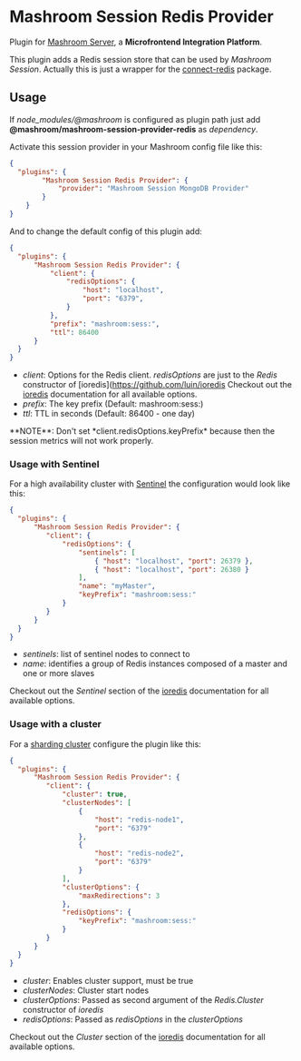 
# Mashroom Session Redis Provider

Plugin for [Mashroom Server](https://www.mashroom-server.com), a **Microfrontend Integration Platform**.

This plugin adds a Redis session store that can be used by _Mashroom Session_.
Actually this is just a wrapper for the [connect-redis](https://github.com/tj/connect-redis) package.

## Usage

If *node_modules/@mashroom* is configured as plugin path just add **@mashroom/mashroom-session-provider-redis** as *dependency*.

Activate this session provider in your Mashroom config file like this:

```json
{
  "plugins": {
        "Mashroom Session Redis Provider": {
            "provider": "Mashroom Session MongoDB Provider"
        }
    }
}
```

And to change the default config of this plugin add:

```json
{
  "plugins": {
      "Mashroom Session Redis Provider": {
          "client": {
              "redisOptions": {
                  "host": "localhost",
                  "port": "6379",
              }
          },
          "prefix": "mashroom:sess:",
          "ttl": 86400
      }
  }
}
```

 * *client*: Options for the Redis client. *redisOptions* are just to the *Redis* constructor of [ioredis](https://github.com/luin/ioredis
   Checkout out the [ioredis](https://github.com/luin/ioredis) documentation for all available options.
 * *prefix*: The key prefix (Default: mashroom:sess:)
 * *ttl*: TTL in seconds (Default: 86400 - one day)

<span class="panel-info">
**NOTE**: Don't set *client.redisOptions.keyPrefix* because then the session metrics will not work properly.
</span>

### Usage with Sentinel

For a high availability cluster with [Sentinel](https://redis.io/topics/sentinel) the configuration would look like this:

```json
{
  "plugins": {
      "Mashroom Session Redis Provider": {
         "client": {
             "redisOptions": {
                 "sentinels": [
                     { "host": "localhost", "port": 26379 },
                     { "host": "localhost", "port": 26380 }
                 ],
                 "name": "myMaster",
                 "keyPrefix": "mashroom:sess:"
             }
         }
      }
  }
}
```

 * *sentinels*: list of sentinel nodes to connect to
 * *name*: identifies a group of Redis instances composed of a master and one or more slaves

Checkout out the *Sentinel* section of the [ioredis](https://github.com/luin/ioredis) documentation for all available options.

### Usage with a cluster

For a [sharding cluster](https://redis.io/topics/cluster-spec) configure the plugin like this:

```json
{
  "plugins": {
      "Mashroom Session Redis Provider": {
         "client": {
             "cluster": true,
             "clusterNodes": [
                 {
                     "host": "redis-node1",
                     "port": "6379"
                 },
                 {
                     "host": "redis-node2",
                     "port": "6379"
                 }
             ],
             "clusterOptions": {
                 "maxRedirections": 3
             },
             "redisOptions": {
                 "keyPrefix": "mashroom:sess:"
             }
         }
      }
  }
}
```

 * *cluster*: Enables cluster support, must be true
 * *clusterNodes*: Cluster start nodes
 * *clusterOptions*: Passed as second argument of the *Redis.Cluster* constructor of *ioredis*
 * *redisOptions*: Passed as *redisOptions* in the *clusterOptions*

Checkout out the *Cluster* section of the [ioredis](https://github.com/luin/ioredis) documentation for all available options.
